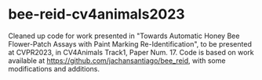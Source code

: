 # bee-reid-cv4animals2023
Cleaned up code for work presented in "Towards Automatic Honey Bee Flower-Patch Assays
with Paint Marking Re-Identification", to be presented at CVPR2023, in CV4Animals Track1, Paper Num. 17. 
Code is based on work available at https://github.com/jachansantiago/bee_reid, with some modifications and additions.